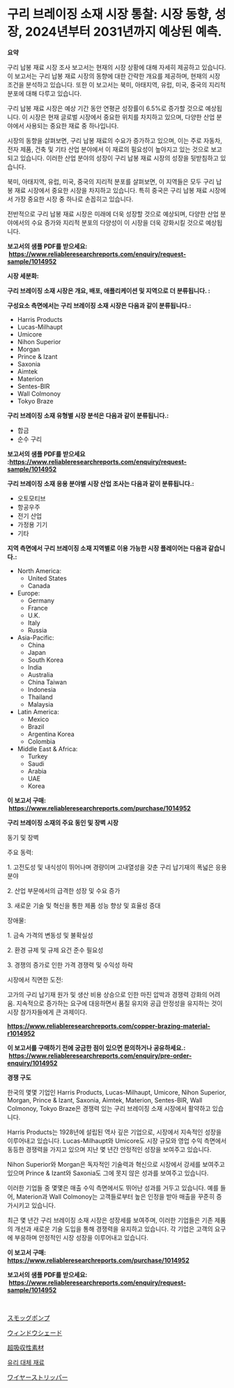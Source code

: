 <p><h1>구리 브레이징 소재 시장 통찰: 시장 동향, 성장, 2024년부터 2031년까지 예상된 예측.</h1></p><p><strong>요약</strong></p>
<p><p>구리 납봉 재료 시장 조사 보고서는 현재의 시장 상황에 대해 자세히 제공하고 있습니다. 이 보고서는 구리 납봉 재료 시장의 동향에 대한 간략한 개요를 제공하며, 현재의 시장 조건을 분석하고 있습니다. 또한 이 보고서는 북미, 아태지역, 유럽, 미국, 중국의 지리적 분포에 대해 다루고 있습니다.</p><p>구리 납봉 재료 시장은 예상 기간 동안 연평균 성장률이 6.5%로 증가할 것으로 예상됩니다. 이 시장은 현재 글로벌 시장에서 중요한 위치를 차지하고 있으며, 다양한 산업 분야에서 사용되는 중요한 재료 중 하나입니다.</p><p>시장의 동향을 살펴보면, 구리 납봉 재료의 수요가 증가하고 있으며, 이는 주로 자동차, 전자 제품, 건축 및 기타 산업 분야에서 이 재료의 필요성이 높아지고 있는 것으로 보고되고 있습니다. 이러한 산업 분야의 성장이 구리 납봉 재료 시장의 성장을 뒷받침하고 있습니다.</p><p>북미, 아태지역, 유럽, 미국, 중국의 지리적 분포를 살펴보면, 이 지역들은 모두 구리 납봉 재료 시장에서 중요한 시장을 차지하고 있습니다. 특히 중국은 구리 납봉 재료 시장에서 가장 중요한 시장 중 하나로 손꼽히고 있습니다.</p><p>전반적으로 구리 납봉 재료 시장은 미래에 더욱 성장할 것으로 예상되며, 다양한 산업 분야에서의 수요 증가와 지리적 분포의 다양성이 이 시장을 더욱 강화시킬 것으로 예상됩니다.</p></p>
<p><strong>보고서의 샘플 PDF를 받으세요: &nbsp;<a href="https://www.reliableresearchreports.com/enquiry/request-sample/1014952">https://www.reliableresearchreports.com/enquiry/request-sample/1014952</a></strong></p>
<p><strong>시장 세분화:</strong></p>
<p><strong> 구리 브레이징 소재 시장은 개요, 배포, 애플리케이션 및 지역으로 더 분류됩니다. :</strong></p>
<p><strong>구성요소 측면에서는 구리 브레이징 소재 시장은 다음과 같이 분류됩니다.:</strong></p>
<p><ul><li>Harris Products</li><li>Lucas-Milhaupt</li><li>Umicore</li><li>Nihon Superior</li><li>Morgan</li><li>Prince & Izant</li><li>Saxonia</li><li>Aimtek</li><li>Materion</li><li>Sentes-BIR</li><li>Wall Colmonoy</li><li>Tokyo Braze</li></ul></p>
<p><strong> 구리 브레이징 소재 유형별 시장 분석은 다음과 같이 분류됩니다.:</strong></p>
<p><ul><li>합금</li><li>순수 구리</li></ul></p>
<p><strong>보고서의 샘플 PDF를 받으세요 :<a href="https://www.reliableresearchreports.com/enquiry/request-sample/1014952">https://www.reliableresearchreports.com/enquiry/request-sample/1014952</a></strong></p>
<p><strong> 구리 브레이징 소재 응용 분야별 시장 산업 조사는 다음과 같이 분류됩니다.:</strong></p>
<p><ul><li>오토모티브</li><li>항공우주</li><li>전기 산업</li><li>가정용 기기</li><li>기타</li></ul></p>
<p><strong>지역 측면에서 구리 브레이징 소재 지역별로 이용 가능한 시장 플레이어는 다음과 같습니다.:</strong></p>
<p><ul>
    <li>
        North America:
        <ul>
            <li>United States</li>
            <li>Canada</li>
        </ul>
    </li>
    <li>
        Europe:
        <ul>
            <li>Germany</li>
            <li>France</li>
            <li>U.K.</li>
            <li>Italy</li>
            <li>Russia</li>
        </ul>
    </li>
    <li>
        Asia-Pacific:
        <ul>
            <li>China</li>
            <li>Japan</li>
            <li>South Korea</li>
            <li>India</li>
            <li>Australia</li>
            <li>China Taiwan</li>
            <li>Indonesia</li>
            <li>Thailand</li>
            <li>Malaysia</li>
        </ul>
    </li>
    <li>
        Latin America:
        <ul>
            <li>Mexico</li>
            <li>Brazil</li>
            <li>Argentina Korea</li>
            <li>Colombia</li>
        </ul>
    </li>
    <li>
        Middle East & Africa:
        <ul>
            <li>Turkey</li>
            <li>Saudi</li>
            <li>Arabia</li>
            <li>UAE</li>
            <li>Korea</li>
        </ul>
    </li>
    </ul></p>
<p><strong>이 보고서 구매: &nbsp;<a href="https://www.reliableresearchreports.com/purchase/1014952">https://www.reliableresearchreports.com/purchase/1014952</a></strong></p>
<p><strong>구리 브레이징 소재의 주요 동인 및 장벽 시장</strong></p>
<p><p>동기 및 장벽 </p><p>주요 동력:</p><p>1. 고전도성 및 내식성이 뛰어나며 경량이며 고내열성을 갖춘 구리 납기재의 폭넓은 응용 분야</p><p>2. 산업 부문에서의 급격한 성장 및 수요 증가</p><p>3. 새로운 기술 및 혁신을 통한 제품 성능 향상 및 효율성 증대</p><p>장애물:</p><p>1. 금속 가격의 변동성 및 불확실성</p><p>2. 환경 규제 및 규제 요건 준수 필요성</p><p>3. 경쟁의 증가로 인한 가격 경쟁력 및 수익성 하락</p><p>시장에서 직면한 도전:</p><p>고가의 구리 납기재 원가 및 생산 비용 상승으로 인한 마진 압박과 경쟁력 강화의 어려움. 지속적으로 증가하는 요구에 대응하면서 품질 유지와 공급 안정성을 유지하는 것이 시장 참가자들에게 큰 과제이다.</p></p>
<p><strong><a href="https://www.reliableresearchreports.com/copper-brazing-material-r1014952">https://www.reliableresearchreports.com/copper-brazing-material-r1014952</a></strong></p>
<p><strong>이 보고서를 구매하기 전에 궁금한 점이 있으면 문의하거나 공유하세요.: &nbsp;<a href="https://www.reliableresearchreports.com/enquiry/pre-order-enquiry/1014952">https://www.reliableresearchreports.com/enquiry/pre-order-enquiry/1014952</a></strong></p>
<p><strong>경쟁 구도</strong></p>
<p><p>한국의 몇몇 기업인 Harris Products, Lucas-Milhaupt, Umicore, Nihon Superior, Morgan, Prince & Izant, Saxonia, Aimtek, Materion, Sentes-BIR, Wall Colmonoy, Tokyo Braze은 경쟁력 있는 구리 브레이징 소재 시장에서 활약하고 있습니다. </p><p>Harris Products는 1928년에 설립된 역사 깊은 기업으로, 시장에서 지속적인 성장을 이루어내고 있습니다. Lucas-Milhaupt와 Umicore도 시장 규모와 영업 수익 측면에서 동등한 경쟁력을 가지고 있으며 지난 몇 년간 안정적인 성장을 보여주고 있습니다. </p><p>Nihon Superior와 Morgan은 독자적인 기술력과 혁신으로 시장에서 강세를 보여주고 있으며 Prince & Izant와 Saxonia도 그에 못지 않은 성과를 보여주고 있습니다. </p><p>이러한 기업들 중 몇몇은 매출 수익 측면에서도 뛰어난 성과를 거두고 있습니다. 예를 들어, Materion과 Wall Colmonoy는 고객들로부터 높은 인정을 받아 매출을 꾸준히 증가시키고 있습니다. </p><p>최근 몇 년간 구리 브레이징 소재 시장은 성장세를 보여주며, 이러한 기업들은 기존 제품의 개선과 새로운 기술 도입을 통해 경쟁력을 유지하고 있습니다. 각 기업은 고객의 요구에 부응하며 안정적인 시장 성장을 이루어내고 있습니다.</p></p>
<p><strong>이 보고서 구매: &nbsp; <a href="https://www.reliableresearchreports.com/purchase/1014952">https://www.reliableresearchreports.com/purchase/1014952</a></strong></p>
<p><strong>보고서의 샘플 PDF를 받으세요: &nbsp;<a href="https://www.reliableresearchreports.com/enquiry/request-sample/1014952">https://www.reliableresearchreports.com/enquiry/request-sample/1014952</a></strong><strong></strong></p>
<p>&nbsp;</p>
<p><p><a href="https://github.com/marbadji/Market-Research-Report-List-1/blob/main/457699021516.md">スモッグポンプ</a></p><p><a href="https://github.com/KaydenJohns1964/Market-Research-Report-List-1/blob/main/151639521517.md">ウィンドウシェード</a></p><p><a href="https://medium.com/@jack3lambert/%E3%82%B9%E3%83%BC%E3%83%91%E3%83%BC%E3%82%A2%E3%83%96%E3%82%BD%E3%83%BC%E3%83%99%E3%83%B3%E3%83%88%E6%9D%90%E6%96%99%E5%B8%82%E5%A0%B4%E3%81%AE%E3%82%B5%E3%82%A4%E3%82%BA-cagr-%E3%83%88%E3%83%AC%E3%83%B3%E3%83%89-2024-2030-082d77dfc589">超吸収性素材</a></p><p><a href="https://medium.com/@davionolson1/%EC%9C%A0%EB%A6%AC-%EB%8C%80%EC%B2%B4-%EC%9E%AC%EB%A3%8C-%EC%8B%9C%EC%9E%A5-%EA%B2%BD%EC%9F%81-%EB%B6%84%EC%84%9D-%EC%8B%9C%EC%9E%A5-%EB%8F%99%ED%96%A5-%EB%B0%8F-2031%EB%85%84%EA%B9%8C%EC%A7%80%EC%9D%98-%EC%98%88%EC%B8%A1-dcd57ec408ca">유리 대체 재료</a></p><p><a href="https://medium.com/@ashleyivingston5656/%E3%83%AF%E3%82%A4%E3%83%A4%E3%83%BC%E3%82%B9%E3%83%88%E3%83%AA%E3%83%83%E3%83%91%E3%83%BC%E5%B8%82%E5%A0%B4-%E7%AB%B6%E4%BA%89%E5%88%86%E6%9E%90-%E5%B8%82%E5%A0%B4%E3%83%88%E3%83%AC%E3%83%B3%E3%83%89-2031%E5%B9%B4%E3%81%BE%E3%81%A7%E3%81%AE%E4%BA%88%E6%B8%AC-785d7b945717">ワイヤーストリッパー</a></p></p>